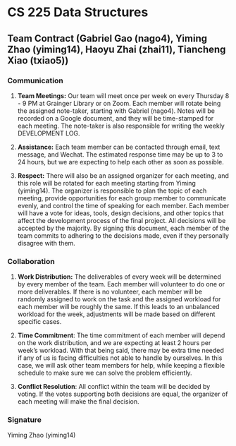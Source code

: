 ﻿# **CS 225 Data Structures**

## **Team Contract (Gabriel Gao (nago4), Yiming Zhao (yiming14), Haoyu Zhai (zhai11), Tiancheng Xiao (txiao5))**

### **Communication**

1. **Team Meetings:** Our team will meet once per week on every Thursday 8 - 9 PM at Grainger Library or on Zoom. Each member will rotate being the assigned note-taker, starting with Gabriel (nago4). Notes will be recorded on a Google document, and they will be time-stamped for each meeting. The note-taker is also responsible for writing the weekly DEVELOPMENT LOG.

2. **Assistance:** Each team member can be contacted through email, text message, and Wechat. The estimated response time may be up to 3 to 24 hours, but we are expecting to help each other as soon as possible.

3. **Respect:** There will also be an assigned organizer for each meeting, and this role will be rotated for each meeting starting from Yiming (yiming14). The organizer is responsible to plan the topic of each meeting, provide opportunities for each group member to communicate evenly, and control the time of speaking for each member. Each member will have a vote for ideas, tools, design decisions, and other topics that affect the development process of the final project. All decisions will be accepted by the majority. By signing this document, each member of the team commits to adhering to the decisions made, even if they personally disagree with them.

### **Collaboration**

1. **Work Distribution:** The deliverables of every week will be determined by every member of the team. Each member will volunteer to do one or more deliverables. If there is no volunteer, each member will be randomly assigned to work on the task and the assigned workload for each member will be roughly the same. If this leads to an unbalanced workload for the week, adjustments will be made based on different specific cases.

2. **Time Commitment**: The time commitment of each member will depend on the work distribution, and we are expecting at least 2 hours per week’s workload. With that being said, there may be extra time needed if any of us is facing difficulties not able to handle by ourselves. In this case, we will ask other team members for help, while keeping a flexible schedule to make sure we can solve the problem efficiently.

3. **Conflict Resolution**: All conflict within the team will be decided by voting. If the votes supporting both decisions are equal, the organizer of each meeting will make the final decision.

### **Signature**
Yiming Zhao (yiming14)